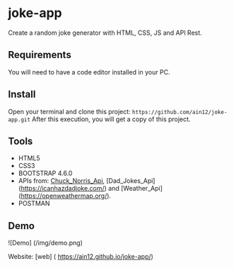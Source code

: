 # joke-app
Create a random joke generator with HTML, CSS, JS and API Rest.

## Requirements
You will need to have a code editor installed in your PC.

## Install
Open your terminal and clone this project:
`https://github.com/ain12/joke-app.git`
After this execution, you will get a copy of this project.

## Tools
- HTML5
- CSS3
- BOOTSTRAP 4.6.0
- APIs from: [Chuck_Norris_Api](https://api.chucknorris.io/), [Dad_Jokes_Api] (https://icanhazdadjoke.com/) and [Weather_Api] (https://openweathermap.org/).
- POSTMAN

## Demo
![Demo] (/img/demo.png)

Website: [web] ( https://ain12.github.io/joke-app/)